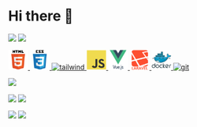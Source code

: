 # Hi there 👋
![](https://komarev.com/ghpvc/?username=alice0421)
![](https://img.shields.io/github/followers/alice0421?label=follow&logo=github&style=flat)
<p align="left">
  <a href="https://www.w3.org/html/" target="_blank" rel="noreferrer">
    <img src="https://raw.githubusercontent.com/devicons/devicon/master/icons/html5/html5-original-wordmark.svg" alt="html5" width="40" height="40"/>
  </a>
  <a href="https://www.w3schools.com/css/" target="_blank" rel="noreferrer">
    <img src="https://raw.githubusercontent.com/devicons/devicon/master/icons/css3/css3-original-wordmark.svg" alt="css3" width="40" height="40"/>
  </a>
  <a href="https://tailwindcss.com/" target="_blank" rel="noreferrer">
    <img src="https://www.vectorlogo.zone/logos/tailwindcss/tailwindcss-icon.svg" alt="tailwind" width="40" height="40"/>
  </a>
  <a href="https://developer.mozilla.org/en-US/docs/Web/JavaScript" target="_blank" rel="noreferrer">
    <img src="https://raw.githubusercontent.com/devicons/devicon/master/icons/javascript/javascript-original.svg" alt="javascript" width="40" height="40"/> 
  </a>
  <a href="https://vuejs.org/" target="_blank" rel="noreferrer">
    <img src="https://raw.githubusercontent.com/devicons/devicon/master/icons/vuejs/vuejs-original-wordmark.svg" alt="vuejs" width="40" height="40"/>
  </a>
  <a href="https://laravel.com/" target="_blank" rel="noreferrer">
    <img src="https://raw.githubusercontent.com/devicons/devicon/master/icons/laravel/laravel-plain-wordmark.svg" alt="laravel" width="40" height="40"/> 
  </a>
  <a href="https://www.docker.com/" target="_blank" rel="noreferrer">
    <img src="https://raw.githubusercontent.com/devicons/devicon/master/icons/docker/docker-original-wordmark.svg" alt="docker" width="40" height="40"/> 
  </a>
  <a href="https://git-scm.com/" target="_blank" rel="noreferrer">
    <img src="https://www.vectorlogo.zone/logos/git-scm/git-scm-icon.svg" alt="git" width="40" height="40"/>
  </a>
</p>

![](http://github-profile-summary-cards.vercel.app/api/cards/profile-details?username=alice0421&theme=github)

<p align="left">
  <img src="http://github-profile-summary-cards.vercel.app/api/cards/repos-per-language?username=alice0421&theme=github" />
  <img src="http://github-profile-summary-cards.vercel.app/api/cards/most-commit-language?username=alice0421&theme=github" />
</p>
<p align="left">
  <img src="http://github-profile-summary-cards.vercel.app/api/cards/stats?username=alice0421&theme=github" />
  <img src="http://github-profile-summary-cards.vercel.app/api/cards/productive-time?username=alice0421&theme=github&utcOffset=8" />
</p>
